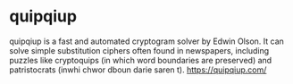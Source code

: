 # quipqiup
quipqiup is a fast and automated cryptogram solver by Edwin Olson. It can solve simple substitution ciphers often found in newspapers, including puzzles like cryptoquips (in which word boundaries are preserved) and patristocrats (inwhi chwor dboun darie saren t).
https://quipqiup.com/

